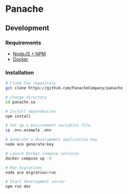 # Panache

## Development

### Requirements

- [NodeJS + NPM](https://nodejs.org)
- [Docker](https://www.docker.com)

### Installation

```bash
# Clone the repository
git clone https://github.com/PanacheCompany/panache

# Change directory
cd panache.so

# Install dependencies
npm install

# Set up a environment variables file
cp .env.example .env

# Generate a development application key
node ace generate:key

# Launch Docker compose services
docker compose up -d

# Run migrations
node ace migration:run

# Start development server
npm run dev
```
